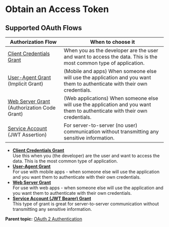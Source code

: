 # Obtain an Access Token

 

## Supported OAuth Flows

|Authorization Flow|When to choose it|
|------------------|-----------------|
|[Client Credentials Grant](auth_client_credentials.md#) |When you as the developer are the user and want to access the data. This is the most common type of application.|
|[User-Agent Grant](auth_user_agent.md#) \(Implicit Grant\)|\(Mobile and apps\) When someone else will use the application and you want them to authenticate with their own credentials.|
|[Web Server Grant](auth_web_server.md#) \(Authorization Code Grant\)|\(Web applications\) When someone else will use the application and you want them to authenticate with their own credentials.|
|[Service Account](auth_service_account.md#) \(JWT Assertion\)|For server-to-server \(no user\) communication without transmitting any sensitive information.|

-   **[Client Credentials Grant](auth_client_credentials.md)**  
Use this when you \(the developer\) are the user and want to access the data. This is the most common type of application.
-   **[User-Agent Grant](auth_user_agent.md)**  
For use with mobile apps - when someone else will use the application and you want them to authenticate with their own credentials.
-   **[Web Server Grant](auth_web_server.md)**  
For use with web apps - when someone else will use the application and you want them to authenticate with their own credentials.
-   **[Service Account \(JWT Bearer\) Grant](auth_service_account.md)**  
This type of grant is great for server-to-server communication without transmitting any sensitive information.

**Parent topic:** [OAuth 2 Authentication](auth_overview.md)

